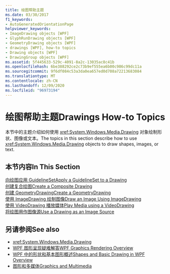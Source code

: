 ```yaml
---
title: 绘图帮助主题
ms.date: 03/30/2017
f1_keywords:
- AutoGeneratedOrientationPage
helpviewer_keywords:
- ImageDrawing objects [WPF]
- GlyphRunDrawing objects [WPF]
- GeometryDrawing objects [WPF]
- drawings [WPF], how-to topics
- Drawing objects [WPF]
- DrawingGroup objects [WPF]
ms.assetid: 5f445633-529c-4091-8a2c-13035ac8c41b
ms.openlocfilehash: 6be388292ce2c73b9ef555ea6b00c986c99dc11a
ms.sourcegitcommit: 9f6df084c53a3da0ea657ed0d708a72213683084
ms.translationtype: MT
ms.contentlocale: zh-CN
ms.lasthandoff: 12/09/2020
ms.locfileid: "96973194"
---
```

# <a name="drawings-how-to-topics"></a><span data-ttu-id="00e5e-102">绘图帮助主题</span><span class="sxs-lookup"><span data-stu-id="00e5e-102">Drawings How-to Topics</span></span>
<span data-ttu-id="00e5e-103">本节中的主题介绍如何使用 <xref:System.Windows.Media.Drawing> 对象绘制形状、图像或文本。</span><span class="sxs-lookup"><span data-stu-id="00e5e-103">The topics in this section describe how to use <xref:System.Windows.Media.Drawing> objects to draw shapes, images, or text.</span></span>  
  
## <a name="in-this-section"></a><span data-ttu-id="00e5e-104">本节内容</span><span class="sxs-lookup"><span data-stu-id="00e5e-104">In This Section</span></span>  
 [<span data-ttu-id="00e5e-105">向绘图应用 GuidelineSet</span><span class="sxs-lookup"><span data-stu-id="00e5e-105">Apply a GuidelineSet to a Drawing</span></span>](how-to-apply-a-guidelineset-to-a-drawing.md)  
  [<span data-ttu-id="00e5e-106">创建复合绘图</span><span class="sxs-lookup"><span data-stu-id="00e5e-106">Create a Composite Drawing</span></span>](how-to-create-a-composite-drawing.md)  
  [<span data-ttu-id="00e5e-107">创建 GeometryDrawing</span><span class="sxs-lookup"><span data-stu-id="00e5e-107">Create a GeometryDrawing</span></span>](how-to-create-a-geometrydrawing.md)  
  [<span data-ttu-id="00e5e-108">使用 ImageDrawing 绘制图像</span><span class="sxs-lookup"><span data-stu-id="00e5e-108">Draw an Image Using ImageDrawing</span></span>](how-to-draw-an-image-using-imagedrawing.md)  
  [<span data-ttu-id="00e5e-109">使用 VideoDrawing 播放媒体</span><span class="sxs-lookup"><span data-stu-id="00e5e-109">Play Media using a VideoDrawing</span></span>](how-to-play-media-using-a-videodrawing.md)  
  [<span data-ttu-id="00e5e-110">将绘图用作图像源</span><span class="sxs-lookup"><span data-stu-id="00e5e-110">Use a Drawing as an Image Source</span></span>](how-to-use-a-drawing-as-an-image-source.md)  
  
## <a name="see-also"></a><span data-ttu-id="00e5e-111">另请参阅</span><span class="sxs-lookup"><span data-stu-id="00e5e-111">See also</span></span>

- <xref:System.Windows.Media.Drawing>
- [<span data-ttu-id="00e5e-112">WPF 图形呈现疑难解答</span><span class="sxs-lookup"><span data-stu-id="00e5e-112">WPF Graphics Rendering Overview</span></span>](wpf-graphics-rendering-overview.md)
- [<span data-ttu-id="00e5e-113">WPF 中的形状和基本图形概述</span><span class="sxs-lookup"><span data-stu-id="00e5e-113">Shapes and Basic Drawing in WPF Overview</span></span>](shapes-and-basic-drawing-in-wpf-overview.md)
- [<span data-ttu-id="00e5e-114">图形和多媒体</span><span class="sxs-lookup"><span data-stu-id="00e5e-114">Graphics and Multimedia</span></span>](index.md)
